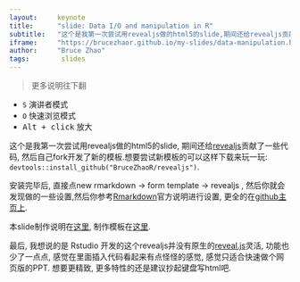 ```yaml
---
layout:     keynote
title:      "slide: Data I/O and manipulation in R"
subtitle:   "这个是我第一次尝试用revealjs做的html5的slide,期间还给revealjs贡献了一些代码, 然后自己还开发了新的模板,想要瞧瞧究竟有多炫酷, 请大胆戳我."
iframe:     "https://brucezhaor.github.io/my-slides/data-manipulation.html#/"
author:     "Bruce Zhao"
tags:        slides
---
```


> 更多说明往下翻

<ul>
<li><code>S</code> 演讲者模式</li>
<li><code>O</code> 快速浏览模式</li>
<li><kbd>Alt + click</kbd> 放大</li>
</ul> 

这个是我第一次尝试用revealjs做的html5的slide, 期间还给[revealjs](https://github.com/rstudio/revealjs)贡献了一些代码, 然后自己fork开发了新的模板.想要尝试新模板的可以这样下载来玩一玩: <code>devtools::install_github("BruceZhaoR/revealjs")</code>.

安装完毕后, 直接点new rmarkdown -> form template -> revealjs , 然后你就会发现做的一些设置,然后你参考[Rmarkdown](http://rmarkdown.rstudio.com/revealjs_presentation_format.html)官方说明进行设置, 更全的在[github主页上](https://github.com/rstudio/revealjs/blob/master/README.md).

本slide制作说明在[这里](https://github.com/BruceZhaoR/my-slides/blob/master/revealjs/instruction.md), 制作模板在[这里](https://github.com/BruceZhaoR/my-slides/blob/master/revealjs/template.Rmd).

最后, 我想说的是 Rstudio 开发的这个revealjs并没有原生的[reveal.js](https://github.com/hakimel/reveal.js)灵活, 功能也少了一点点, 感觉在里面插入代码看起来有点怪怪的感觉, 感觉只适合快速做个网页版的PPT. 想要更精致, 更多特性的还是建议抄起键盘写html吧.